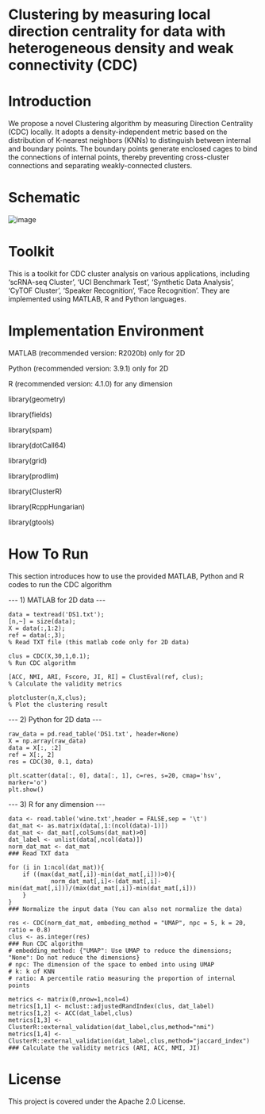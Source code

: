 # Clustering by measuring local direction centrality for data with heterogeneous density and weak connectivity (CDC)

# Introduction

We propose a novel Clustering algorithm by measuring Direction Centrality (CDC) locally. It adopts a density-independent metric based on the distribution of K-nearest neighbors (KNNs) to distinguish between internal and boundary points. The boundary points generate enclosed cages to bind the connections of internal points, thereby preventing cross-cluster connections and separating weakly-connected clusters.

# Schematic

![image](https://github.com/ZPGuiGroupWhu/ClusteringDirectionCentrality/blob/master/pics/workflow.gif)

# Toolkit

This is a toolkit for CDC cluster analysis on various applications, including ‘scRNA-seq Cluster’, ‘UCI Benchmark Test’, ‘Synthetic Data Analysis’, ‘CyTOF Cluster’, ‘Speaker Recognition’, ‘Face Recognition’. They are implemented using MATLAB, R and Python languages.

# Implementation Environment

MATLAB (recommended version: R2020b) only for 2D

Python (recommended version: 3.9.1) only for 2D

R (recommended version: 4.1.0) for any dimension

library(geometry)

library(fields)

library(spam)

library(dotCall64)

library(grid)

library(prodlim)

library(ClusterR)

library(RcppHungarian)

library(gtools)

# How To Run

This section introduces how to use the provided MATLAB, Python and R codes to run the CDC algorithm

--- 1) MATLAB for 2D data ---

	data = textread('DS1.txt');
	[n,~] = size(data);
	X = data(:,1:2);
	ref = data(:,3);
	% Read TXT file (this matlab code only for 2D data)
	
	clus = CDC(X,30,1,0.1);
	% Run CDC algorithm
	
	[ACC, NMI, ARI, Fscore, JI, RI] = ClustEval(ref, clus);
	% Calculate the validity metrics
	
	plotcluster(n,X,clus);
	% Plot the clustering result

--- 2) Python for 2D data ---

	raw_data = pd.read_table('DS1.txt', header=None)
	X = np.array(raw_data)
	data = X[:, :2]
	ref = X[:, 2]
	res = CDC(30, 0.1, data)

	plt.scatter(data[:, 0], data[:, 1], c=res, s=20, cmap='hsv', marker='o')
	plt.show()

--- 3) R for any dimension ---

	data <- read.table('wine.txt',header = FALSE,sep = '\t')
	dat_mat <- as.matrix(data[,1:(ncol(data)-1)])
	dat_mat <- dat_mat[,colSums(dat_mat)>0]
	dat_label <- unlist(data[,ncol(data)])
	norm_dat_mat <- dat_mat
	### Read TXT data

	for (i in 1:ncol(dat_mat)){
  	    if ((max(dat_mat[,i])-min(dat_mat[,i]))>0){
    	        norm_dat_mat[,i]<-(dat_mat[,i]-min(dat_mat[,i]))/(max(dat_mat[,i])-min(dat_mat[,i]))
  	    }
	}
	### Normalize the input data (You can also not normalize the data)

	res <- CDC(norm_dat_mat, embeding_method = "UMAP", npc = 5, k = 20, ratio = 0.8)
	clus <- as.integer(res)
	### Run CDC algorithm
	# embedding_method: {"UMAP": Use UMAP to reduce the dimensions; "None": Do not reduce the dimensions}
	# npc: The dimension of the space to embed into using UMAP
	# k: k of KNN
	# ratio: A percentile ratio measuring the proportion of internal points

	metrics <- matrix(0,nrow=1,ncol=4)
	metrics[1,1] <- mclust::adjustedRandIndex(clus, dat_label)
	metrics[1,2] <- ACC(dat_label,clus)
	metrics[1,3] <- ClusterR::external_validation(dat_label,clus,method="nmi")
	metrics[1,4] <- ClusterR::external_validation(dat_label,clus,method="jaccard_index")
	### Calculate the validity metrics (ARI, ACC, NMI, JI)


# License

This project is covered under the Apache 2.0 License.
